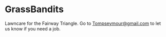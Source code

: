 # GrassBandits
Lawncare for the Fairway Triangle. Go to Tompseymour@gmail.com to let us know if you need a job.

